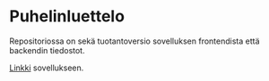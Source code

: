 # Puhelinluettelo

Repositoriossa on sekä tuotantoversio sovelluksen frontendista että backendin tiedostot. 

[Linkki](https://murmuring-escarpment-81876.herokuapp.com/) sovellukseen.
